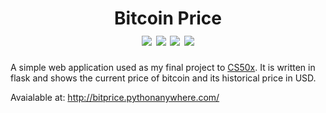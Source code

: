 <h1 align="center">
  Bitcoin Price
  <div>
    <img src="https://img.shields.io/badge/Flask-Python-brightgreen"/>
    <img src="https://img.shields.io/badge/HTML5-red"/>
    <img src="https://img.shields.io/badge/CSS3-Bootstrap-purple"/>
    <img src="https://img.shields.io/badge/JavaScript-yellow"/>
  </div>
</h1>

A simple web application used as my final project to [CS50x](https://cs50.harvard.edu/x/2020/). It is written in flask and shows the current price of bitcoin and its historical price in USD.

Avaialable at: http://bitprice.pythonanywhere.com/
